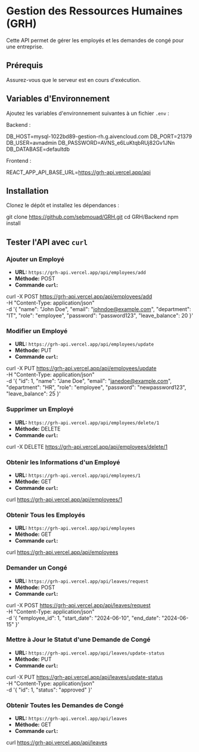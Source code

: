 
# Gestion des Ressources Humaines (GRH)

Cette API permet de gérer les employés et les demandes de congé pour une entreprise.

## Prérequis

Assurez-vous que le serveur est en cours d'exécution.

## Variables d'Environnement

Ajoutez les variables d'environnement suivantes à un fichier `.env` :

Backend :

DB_HOST=mysql-1022bd89-gestion-rh.g.aivencloud.com
DB_PORT=21379
DB_USER=avnadmin
DB_PASSWORD=AVNS_e6LuKtqbRUj82Gv1JNn
DB_DATABASE=defaultdb

Frontend :

REACT_APP_API_BASE_URL=https://grh-api.vercel.app/api

## Installation

Clonez le dépôt et installez les dépendances :

git clone https://github.com/sebmouad/GRH.git 
cd GRH/Backend 
npm install 

## Tester l'API avec `curl`

### Ajouter un Employé

- **URL:** `https://grh-api.vercel.app/api/employees/add`
- **Méthode:** POST
- **Commande `curl`:**

curl -X POST https://grh-api.vercel.app/api/employees/add \
-H "Content-Type: application/json" \
-d '{
  "name": "John Doe",
  "email": "johndoe@example.com",
  "department": "IT",
  "role": "employee",
  "password": "password123",
  "leave_balance": 20
}'

### Modifier un Employé

- **URL:** `https://grh-api.vercel.app/api/employees/update`
- **Méthode:** PUT
- **Commande `curl`:**

curl -X PUT https://grh-api.vercel.app/api/employees/update \
-H "Content-Type: application/json" \
-d '{
  "id": 1,
  "name": "Jane Doe",
  "email": "janedoe@example.com",
  "department": "HR",
  "role": "employee",
  "password": "newpassword123",
  "leave_balance": 25
}'

### Supprimer un Employé

- **URL:** `https://grh-api.vercel.app/api/employees/delete/1`
- **Méthode:** DELETE
- **Commande `curl`:**

curl -X DELETE https://grh-api.vercel.app/api/employees/delete/1

### Obtenir les Informations d'un Employé

- **URL:** `https://grh-api.vercel.app/api/employees/1`
- **Méthode:** GET
- **Commande `curl`:**

curl https://grh-api.vercel.app/api/employees/1

### Obtenir Tous les Employés

- **URL:** `https://grh-api.vercel.app/api/employees`
- **Méthode:** GET
- **Commande `curl`:**

curl https://grh-api.vercel.app/api/employees

### Demander un Congé

- **URL:** `https://grh-api.vercel.app/api/leaves/request`
- **Méthode:** POST
- **Commande `curl`:**

curl -X POST https://grh-api.vercel.app/api/leaves/request \
-H "Content-Type: application/json" \
-d '{
  "employee_id": 1,
  "start_date": "2024-06-10",
  "end_date": "2024-06-15"
}'

### Mettre à Jour le Statut d'une Demande de Congé

- **URL:** `https://grh-api.vercel.app/api/leaves/update-status`
- **Méthode:** PUT
- **Commande `curl`:**

curl -X PUT https://grh-api.vercel.app/api/leaves/update-status \
-H "Content-Type: application/json" \
-d '{
  "id": 1,
  "status": "approved"
}'

### Obtenir Toutes les Demandes de Congé

- **URL:** `https://grh-api.vercel.app/api/leaves`
- **Méthode:** GET
- **Commande `curl`:**

curl https://grh-api.vercel.app/api/leaves
